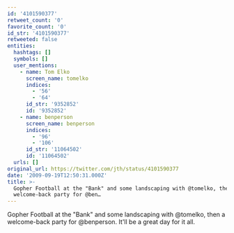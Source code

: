 ```yaml
---
id: '4101590377'
retweet_count: '0'
favorite_count: '0'
id_str: '4101590377'
retweeted: false
entities:
  hashtags: []
  symbols: []
  user_mentions:
    - name: Tom Elko
      screen_name: tomelko
      indices:
        - '56'
        - '64'
      id_str: '9352852'
      id: '9352852'
    - name: benperson
      screen_name: benperson
      indices:
        - '96'
        - '106'
      id_str: '11064502'
      id: '11064502'
  urls: []
original_url: https://twitter.com/jth/status/4101590377
date: '2009-09-19T12:50:31.000Z'
title: >-
  Gopher Football at the "Bank" and some landscaping with @tomelko, then a
  welcome-back party for @ben…
---
```


Gopher Football at the "Bank" and some landscaping with @tomelko, then a welcome-back party for @benperson. It'll be a great day for it all.